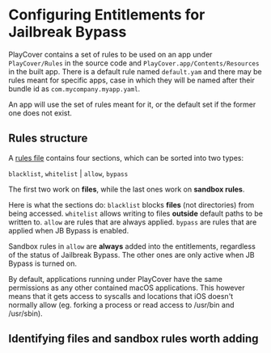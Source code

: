 # Configuring Entitlements for Jailbreak Bypass

PlayCover contains a set of rules to be used on an app under `PlayCover/Rules` in the source code and `PlayCover.app/Contents/Resources` in the built app. There is a default rule named `default.yam` and there may be rules meant for specific apps, case in which they will be named after their bundle id as `com.mycompany.myapp.yaml`.

An app will use the set of rules meant for it, or the default set if the former one does not exist.

## Rules structure
A [rules file](https://github.com/PlayCover/PlayCover/blob/2.0.2/PlayCover/Rules/default.yaml) contains four sections, which can be sorted into two types:

`blacklist`, `whitelist` | `allow`, `bypass`

The first two work on **files**, while the last ones work on **sandbox rules**.

Here is what the sections do:
`blacklist` blocks **files** (not directories) from being accessed.
`whitelist` allows writing to files **outside** default paths to be written to.
`allow` are rules that are always applied.
`bypass` are rules that are applied when JB Bypass is enabled.

Sandbox rules in `allow` are **always** added into the entitlements, regardless of the status of Jailbreak Bypass. The other ones are only active when JB Bypass is turned on.

By default, applications running under PlayCover have the same permissions as any other contained macOS applications. This however means that it gets access to syscalls and locations that iOS doesn't normally allow (eg. forking a process or read access to /usr/bin and /usr/sbin).

## Identifying files and sandbox rules worth adding

